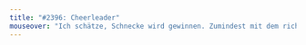 ```yaml
---
title: "#2396: Cheerleader"
mouseover: "Ich schätze, Schnecke wird gewinnen. Zumindest mit dem richtigen Los."
---
```

